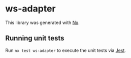 # ws-adapter

This library was generated with [Nx](https://nx.dev).

## Running unit tests

Run `nx test ws-adapter` to execute the unit tests via [Jest](https://jestjs.io).
